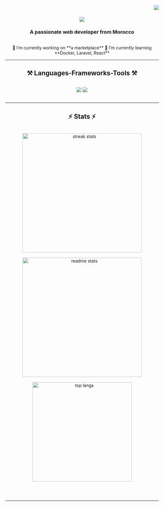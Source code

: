 <img align="right" src="https://visitor-badge.laobi.icu/badge?page_id=AyoubElam.AyoubElam" />

<h1 align="center">
    <img src="https://readme-typing-svg.herokuapp.com/?font=Righteous&size=35&center=true&vCenter=true&width=500&height=70&duration=4000&lines=Hi+There!+👋;+I'm+Ayoub+Elamrani!;" />
</h1>

<h3 align="center">A passionate web developer from Morocco</h3>

<br/>

<div align="center">
    🔭 I’m currently working on **a marketplace**  
    🌱 I’m currently learning **Docker, Laravel, React**
</div>

<hr/>

<h2 align="center">⚒️ Languages-Frameworks-Tools ⚒️</h2>
<br/>
<div align="center">
    <img src="https://skillicons.dev/icons?i=react,bootstrap,html,css,vscode,github,figma,tailwind,git,laravel,docker,cloudflare,linux" />
    <img src="https://skillicons.dev/icons?i=nodejs,laravel,python,javascript,typescript,express,mongodb,c,java,nextjs,mysql,flask" />
</div>

<br/>
<hr/>

<h2 align="center">⚡ Stats ⚡</h2>
<br/>
<div align="center">
  <img width="390" src="https://github-readme-streak-stats.herokuapp.com/?user=AyoubElam&count_private=true&theme=react&border_radius=10" alt="streak stats"/>
  <br/><br/>
  <img width="390" src="https://github-readme-stats.vercel.app/api?username=AyoubElam&count_private=true&show_icons=true&theme=react&border_radius=10" alt="readme stats" />
  <br/><br/>
  <img width="325" align="center" src="https://github-readme-stats.vercel.app/api/top-langs/?username=AyoubElam&hide=HTML&langs_count=8&layout=compact&theme=react&border_radius=10" alt="top langs" />
</div>

<br/><br/>
<hr/>
